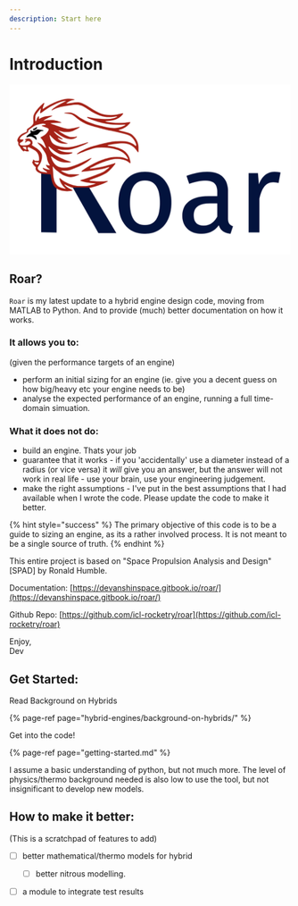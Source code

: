 ```yaml
---
description: Start here
---
```


# Introduction

![](.gitbook/assets/roar.png)

## Roar?

`Roar` is my latest update to a hybrid engine design code, moving from MATLAB to Python. And to provide \(much\) better documentation on how it works.

### It allows you to:

\(given the performance targets of an engine\)

* perform an initial sizing for an engine \(ie. give you a decent guess on how big/heavy etc your engine needs to be\)
* analyse the expected performance of an engine, running a full time-domain simuation. 

### What it does not do:

* build an engine. Thats your job
* guarantee that it works - if you 'accidentally' use a diameter instead of a radius \(or vice versa\) it _will_ give you an answer, but the answer will not work in real life - use your brain, use your engineering judgement.
* make the right assumptions - I've put in the best assumptions that I had available when I wrote the code. Please update the code to make it better. 

{% hint style="success" %}
The primary objective of this code is to be a guide to sizing an engine, as its a rather involved process. It is not meant to be a single source of truth.
{% endhint %}

This entire project is based on "Space Propulsion Analysis and Design" \[SPAD\] by Ronald Humble.



Documentation: [https://devanshinspace.gitbook.io/roar/](https://devanshinspace.gitbook.io/roar/)

Github Repo: [https://github.com/icl-rocketry/roar](https://github.com/icl-rocketry/roar)

Enjoy,  
Dev



## Get Started:

Read Background on Hybrids

{% page-ref page="hybrid-engines/background-on-hybrids/" %}

Get into the code! 

{% page-ref page="getting-started.md" %}

I assume a basic understanding of python, but not much more. The level of physics/thermo background needed is also low to use the tool, but not insignificant to develop new models.

## How to make it better:

\(This is a scratchpad of features to add\)

* [ ] better mathematical/thermo models for hybrid
  * [ ] better nitrous modelling.
* [ ] a module to integrate test results

